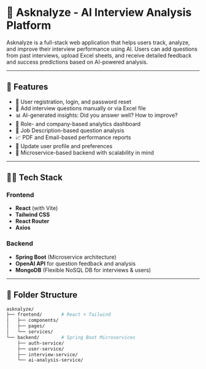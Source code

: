 # 🎯 Asknalyze - AI Interview Analysis Platform

Asknalyze is a full-stack web application that helps users track, analyze, and improve their interview performance using AI. Users can add questions from past interviews, upload Excel sheets, and receive detailed feedback and success predictions based on AI-powered analysis.

---

## 🚀 Features

- 🔐 User registration, login, and password reset
- 🧠 Add interview questions manually or via Excel file
- 📊 AI-generated insights: Did you answer well? How to improve?
- 🏢 Role- and company-based analytics dashboard
- 🧾 Job Description-based question analysis
- 📈 PDF and Email-based performance reports
- 🧰 Update user profile and preferences
- 📡 Microservice-based backend with scalability in mind

---

## 🧑‍💻 Tech Stack

### Frontend
- **React** (with Vite)
- **Tailwind CSS**
- **React Router**
- **Axios**

### Backend
- **Spring Boot** (Microservice architecture)
- **OpenAI API** for question feedback and analysis
- **MongoDB** (Flexible NoSQL DB for interviews & users)

---

## 📁 Folder Structure

```bash
asknalyze/
├── frontend/       # React + Tailwind
│   ├── components/
│   ├── pages/
│   └── services/
└── backend/        # Spring Boot Microservices
    ├── auth-service/
    ├── user-service/
    ├── interview-service/
    └── ai-analysis-service/
